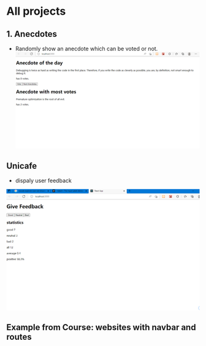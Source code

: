 # All projects

## 1. Anecdotes
- Randomly show an anecdote which can be voted or not.
![Anecdotes](../part1/anecdotes/public/imgs/after_some_use_page.png?raw=true "anecdotes")

## Unicafe
- dispaly user feedback

![home](../part1/unicafe/public/home_page.png?raw=true "home")




## Example from Course: websites with navbar and routes


